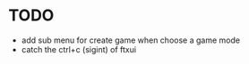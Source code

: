 # TODO

- add sub menu for create game when choose a game mode
- catch the ctrl+c (sigint) of ftxui
